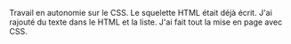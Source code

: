Travail en autonomie sur le CSS.
Le squelette HTML était déjà écrit.
J'ai rajouté du texte dans le HTML et la liste.
J'ai fait tout la mise en page avec CSS.
